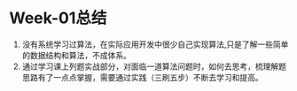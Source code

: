 # Week-01总结
1. 没有系统学习过算法，在实际应用开发中很少自己实现算法,只是了解一些简单的数据结构和算法，不成体系。
2. 通过学习课上列题实战部分，对面临一道算法问题时，如何去思考，梳理解题思路有了一点点掌握，需要通过实践（三刷五步）不断去学习和提高。